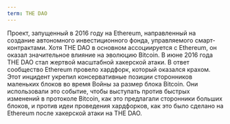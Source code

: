 ```yaml
---
term: THE DAO
---
```


Проект, запущенный в 2016 году на Ethereum, направленный на создание автономного инвестиционного фонда, управляемого смарт-контрактами. Хотя THE DAO в основном ассоциируется с Ethereum, он оказал значительное влияние на эволюцию Bitcoin. В июне 2016 года THE DAO стал жертвой масштабной хакерской атаки. В ответ сообщество Ethereum провело хардфорк, который оказался крахом. Этот инцидент укрепил консервативные позиции сторонников маленьких блоков во время Войны за размер блока Bitcoin. Они использовали это событие, чтобы выступать против быстрых изменений в протоколе Bitcoin, как это предлагали сторонники больших блоков, и против идеи проведения хардфорков, как это было сделано на Ethereum после хакерской атаки на THE DAO.